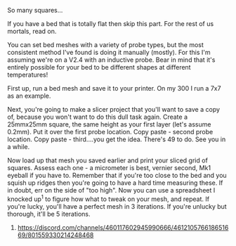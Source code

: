 So many squares...

If you have a bed that is totally flat then skip this part. For the rest of us mortals, read on.

You can set bed meshes with a variety of probe types, but the most consistent method I've found is doing it manually (mostly). For this I'm assuming we're on a V2.4 with an inductive probe. Bear in mind that it's entirely possible for your bed to be different shapes at different temperatures!

First up, run a bed mesh and save it to your printer. On my 300 I run a 7x7 as an example.

Next, you're going to make a slicer project that you'll want to save a copy of, because you won't want to do this dull task again. Create a 25mmx25mm square, the same height as your first layer (let's assume 0.2mm). Put it over the first probe location. Copy paste - second probe location. Copy paste - third....you get the idea. There's 49 to do. See you in a while.

Now load up that mesh you saved earlier and print your sliced grid of squares. Assess each one - a micrometer is best, vernier second, Mk1 eyeball if you have to. Remember that if you're too close to the bed and you squish up ridges then you're going to have a hard time measuring these. If in doubt, err on the side of "too high". Now you can use a spreadsheet I knocked up<sup>1</sup> to figure how what to tweak on your mesh, and repeat. If you're lucky, you'll have a perfect mesh in 3 iterations. If you're unlucky but thorough, it'll be 5 iterations. 



1. https://discord.com/channels/460117602945990666/461210576618651669/801559330214248468
